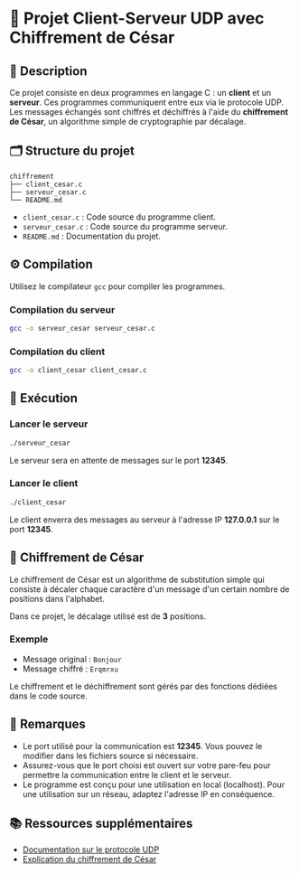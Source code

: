 # 📡 Projet Client-Serveur UDP avec Chiffrement de César

## 📝 Description
Ce projet consiste en deux programmes en langage C : un **client** et un **serveur**. Ces programmes communiquent entre eux via le protocole UDP. Les messages échangés sont chiffrés et déchiffrés à l'aide du **chiffrement de César**, un algorithme simple de cryptographie par décalage.

## 🗂️ Structure du projet
```
chiffrement
├── client_cesar.c
├── serveur_cesar.c
└── README.md
```

* `client_cesar.c` : Code source du programme client.
* `serveur_cesar.c` : Code source du programme serveur.
* `README.md` : Documentation du projet.

## ⚙️ Compilation
Utilisez le compilateur `gcc` pour compiler les programmes.

### Compilation du serveur
```bash
gcc -o serveur_cesar serveur_cesar.c
```

### Compilation du client
```bash
gcc -o client_cesar client_cesar.c
```

## 🚀 Exécution

### Lancer le serveur
```bash
./serveur_cesar
```
Le serveur sera en attente de messages sur le port **12345**.

### Lancer le client
```bash
./client_cesar
```
Le client enverra des messages au serveur à l'adresse IP **127.0.0.1** sur le port **12345**.

## 🔐 Chiffrement de César
Le chiffrement de César est un algorithme de substitution simple qui consiste à décaler chaque caractère d'un message d'un certain nombre de positions dans l'alphabet.

Dans ce projet, le décalage utilisé est de **3** positions.

### Exemple
* Message original : `Bonjour`
* Message chiffré : `Erqmrxu`

Le chiffrement et le déchiffrement sont gérés par des fonctions dédiées dans le code source.

## 📌 Remarques
* Le port utilisé pour la communication est **12345**. Vous pouvez le modifier dans les fichiers source si nécessaire.
* Assurez-vous que le port choisi est ouvert sur votre pare-feu pour permettre la communication entre le client et le serveur.
* Le programme est conçu pour une utilisation en local (localhost). Pour une utilisation sur un réseau, adaptez l'adresse IP en conséquence.

## 📚 Ressources supplémentaires
* [Documentation sur le protocole UDP](https://fr.wikipedia.org/wiki/User_Datagram_Protocol)
* [Explication du chiffrement de César](https://fr.wikipedia.org/wiki/Chiffrement_par_d%C3%A9calage)